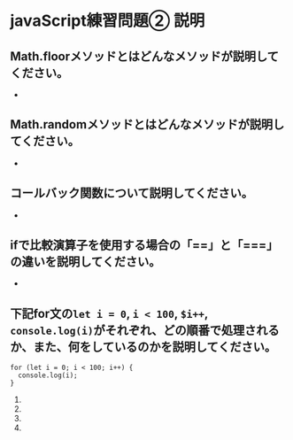 # javaScript練習問題② 説明

## Math.floorメソッドとはどんなメソッドが説明してください。
- 

## Math.randomメソッドとはどんなメソッドが説明してください。
- 

## コールバック関数について説明してください。
- 

## ifで比較演算子を使用する場合の「==」と「===」の違いを説明してください。
- 

## 下記for文の`let i = 0`, `i < 100`, `$i++`, `console.log(i)`がそれぞれ、どの順番で処理されるか、また、何をしているのかを説明してください。

```
for (let i = 0; i < 100; i++) {
  console.log(i);
}
```

1. 
2. 
3. 
4. 